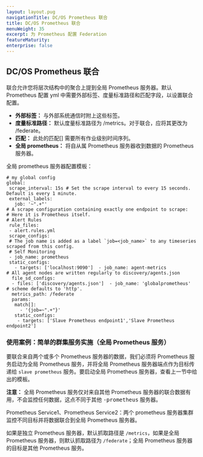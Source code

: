 ```yaml
---
layout: layout.pug
navigationTitle: DC/OS Prometheus 联合
title: DC/OS Prometheus 联合
menuWeight: 35
excerpt: 为 Prometheus 配置 Federation
featureMaturity:
enterprise: false
---
```


## DC/OS Prometheus 联合
联合允许您将层次结构中的聚合上提到全局 Prometheus 服务器。默认 Prometheus 配置 yml 中需要外部标签、度量标准路径和匹配字段，以设置联合配置。

- **外部标签：** 与外部系统通信时附上这些标签。
- **度量标准路径：** 默认度量标准路径为 /metrics。对于联合，应将其更改为 /federate。
- **匹配：** 此处的匹配[] 需要所有作业级别时间序列。
- **全局 prometheus：** 将自从属 Prometheus 服务器收到数据的 Prometheus 服务器。

全局 prometheus 服务器配置模板：

```
# my global config
global:
 scrape_interval: 15s # Set the scrape interval to every 15 seconds. Default is every 1 minute.
 external_labels:
   job: '~".+"'
# A scrape configuration containing exactly one endpoint to scrape:
# Here it is Prometheus itself.
# Alert Rules
 rule_files:
 - alert.rules.yml
 scrape_configs:
 # The job name is added as a label `job=<job_name>` to any timeseries scraped from this config.    
 # Self Monitoring
 - job_name: prometheus
 static_configs:
   - targets: ['localhost:9090']  - job_name: agent-metrics
# All agent nodes are written regularly to discovery/agents.json
  file_sd_configs:
  - files: ['discovery/agents.json']  - job_name: 'globalprometheus'
# scheme defaults to 'http'.
  metrics_path: /federate
  params:
   match[]:
     - '{job=~".+"}'
   static_configs:
    - targets: ['Slave Prometheus endpoint1','Slave Prometheus endpoint2']
```

### 使用案例：简单的群集服务实施（全局 Prometheus 服务）

要联合来自两个或多个 Prometheus 服务器的数据，我们必须将 Prometheus 服务启动为全局 Prometheus 服务，并将全局 Prometheus 服务器端点作为目标传递给 `slave prometheus` 服务。要启动全局 Prometheus 服务器，查看上一节中给出的模板。

<p class="message--note"><strong>注意：</strong> 全局 Prometheus 服务仅对来自其他 Prometheus 服务器的联合数据有用，不会监控任何数据，这点不同于其他 <tt>-prometheus</tt> 服务器。</p>

Prometheus Service1、Prometheus Service2：两个 prometheus 服务器集群监控不同目标并将数据联合到全局  Prometheus 服务器。

如果是独立 Prometheus 服务器，默认抓取路径是 `/metrics`，如果是全局 Prometheus 服务器，则默认抓取路径为 `/federate`；全局 Prometheus 服务器的目标是其他 Prometheus 服务。

